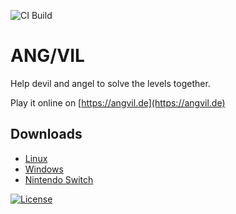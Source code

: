 ![CI Build](https://github.com/ang-vil/angvil/actions/workflows/godot-ci.yml/badge.svg)

# ANG/VIL

Help devil and angel to solve the levels together.

Play it online on [https://angvil.de](https://angvil.de)

## Downloads
* [Linux](https://angvil.de/angvil.x86_64)
* [Windows](https://angvil.de/angvil.exe)
* [Nintendo Switch](https://angvil.de/angvil.nro)

[![License](https://i.creativecommons.org/l/by-nc-sa/4.0/88x31.png)](https://creativecommons.org/licenses/by-nc-sa/4.0)